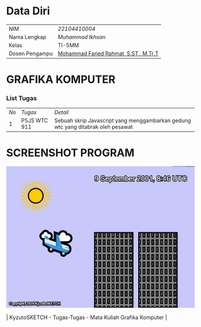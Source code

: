 # Data Diri

|  |  |
|--|--|
| NIM | *22104410004* |
| Nama Lengkap | *Muhammad Ikhsan* |
| Kelas | TI-5MM |
| Dosen Pengampu | [Mohammad Faried Rahmat, S.ST., M.Tr.T](https://github.com/fariedrahmat) |

# GRAFIKA KOMPUTER
### List Tugas
|  |  |  |
|--|--|--|
|*No*| *Tugas* | *Detail* |
| 1 | P5JS WTC 911 | Sebuah skrip Javascript yang menggambarkan gedung wtc yang ditabrak oleh pesawat |
# SCREENSHOT PROGRAM
![P5JS Pesawat Menabrak Gedung](https://github.com/KyzutoGH/GrafikaKomputerTugas/blob/main/Pesawat911/Pesawat911.png)

| KyzutoSKETCH - Tugas-Tugas - Mata Kuliah Grafika Komputer |


